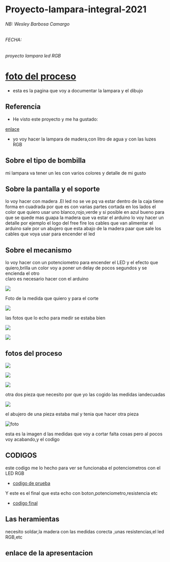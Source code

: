 # Proyecto-lampara-integral-2021

 
###### NB: Wesley Barbosa Camargo 
###### FECHA:
###### proyecto lampara led RGB

# [foto del proceso](https://github.com/Wesley3455/Proyecto-integral-2021/blob/main/FOTO%20DEL%20PROCESO.md)

* esta es la pagina que voy a documentar la lampara y el dibujo


## Referencia

* He visto este proyecto y me ha gustado:

[enlace](https://www.youtube.com/watch?v=mwwMJocGT2g)

* yo voy hacer la lampara de madera,con litro de agua y con las luzes RGB

## Sobre el tipo de bombilla

 mi lampara va tener un les con varios colores y detalle de mi gusto


## Sobre la pantalla y el soporte

 lo voy hacer con madera .El led no se ve pq va estar dentro de la caja 
 tiene forma en cuadrada por que es con varias partes cortada en los lados
 el color que quiero usar uno blanco,rojo,verde y si posible en azul
 bueno para que se quede mas guapa la madera que va estar el arduino lo voy hacer un detalle por ejemplo el logo del free fire
 los cables que van alimentar el arduino sale por un abujero que esta abajo de la madera paar que sale los cables que voya usar para encender el led

## Sobre el mecanismo

 lo voy hacer con un potenciometro para encender el LED
 y el efecto que quiero,brilla un color voy a poner un delay de pocos segundos y se encienda el otro  
 claro es necesario hacer con el arduino 
 
 ![](https://github.com/Wesley3455/Proyecto-integral-2021/blob/main/camargo%20box(2).svg)
 
  Foto de la medida que quiero y para el corte 
 
 ![](https://github.com/Wesley3455/Proyecto-integral-2021/blob/main/medidas%20final01.svg)
 
 las fotos que lo echo para medir se estaba bien
 
 
 ![](https://github.com/Wesley3455/Proyecto-integral-2021/blob/main/1620028705658.jpg)
 


 ![](https://github.com/Wesley3455/Proyecto-integral-2021/blob/main/1620028496918.jpg)
 
 ## fotos del proceso
 
 ![](https://github.com/Wesley3455/Proyecto-integral-2021/blob/main/1620028888026.jpg)
 
 
 ![](https://github.com/Wesley3455/Proyecto-integral-2021/blob/main/1620126927813.jpg)
 
 
 ![](https://github.com/Wesley3455/Proyecto-integral-2021/blob/main/1620126927806.jpg)
 
 otra dos pieza que necesito por que yo las cogido las medidas iandecuadas
 
 ![](https://github.com/Wesley3455/Proyecto-integral-2021/blob/main/pieza%20de%20la%20caja.svg)
 
 
 
 
 
el abujero de una pieza estaba mal y tenia que hacer otra pieza

![foto](https://github.com/Wesley3455/Proyecto-integral-2021/blob/main/impresion02vg.svg)
 
 
 esta es la imagen d las medidas que voy a cortar falta cosas pero al pocos voy acabando,y el codigo
 
 ## CODIGOS
 
 este codigo me lo hecho para ver se funcionaba el potenciometros con el LED RGB 
 
* [codigo de prueba](https://github.com/Wesley3455/Proyecto-integral-2021/blob/main/proyecto_lampara_apr27a.ino)


Y  este es el final que esta echo con boton,potenciometro,resistencia etc

* [codigo final](https://github.com/Wesley3455/Proyecto-integral-2021/blob/main/proyecto_real_apr27a.ino) 

 
## Las heramientas 

 necesito soldar,la madera con las medidas corecta ,unas resistencias,el led RGB,etc
 
 ## enlace de la apresentacion
                                                                                                                                                 
